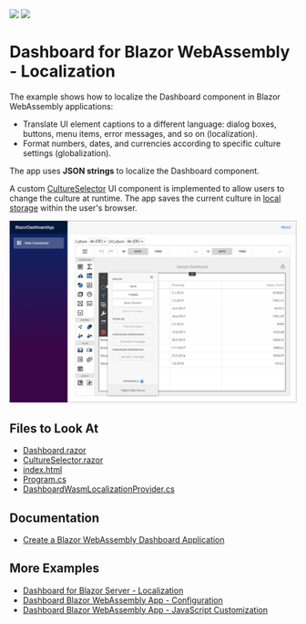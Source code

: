 <!-- default badges list -->
![](https://img.shields.io/endpoint?url=https://codecentral.devexpress.com/api/v1/VersionRange/419774191/21.2.2%2B)
[![](https://img.shields.io/badge/📖_How_to_use_DevExpress_Examples-e9f6fc?style=flat-square)](https://docs.devexpress.com/GeneralInformation/403183)
<!-- default badges end -->
# Dashboard for Blazor WebAssembly - Localization

The example shows how to localize the Dashboard component in Blazor WebAssembly applications:

- Translate UI element captions to a different language: dialog boxes, buttons, menu items, error messages, and so on (localization).
- Format numbers, dates, and currencies according to specific culture settings (globalization).

The app uses **JSON strings** to localize the Dashboard component. 

A custom [CultureSelector](./CS/BlazorDashboardApp/Client/Components/CultureSelector.razor) UI component is implemented to allow users to change the culture at runtime. The app saves the current culture in [local storage](https://www.w3schools.com/html/html5_webstorage.asp) within the user's browser.

![blazor-localized-dashboard](img/blazor-localized-dashboard.png)

<!-- default file list -->
## Files to Look At

* [Dashboard.razor](./CS/BlazorDashboardApp/Client/Pages/Dashboard.razor)
* [CultureSelector.razor](./CS/BlazorDashboardApp/Client/Components/CultureSelector.razor)
* [index.html](./CS/BlazorDashboardApp/Client/wwwroot/index.html#L18-L27)
* [Program.cs](./CS/BlazorDashboardApp/Client/Program.cs)
* [DashboardWasmLocalizationProvider.cs](./CS/BlazorDashboardApp/Client/DashboardWasmLocalizationProvider.cs)
<!-- default file list end -->

## Documentation

- [Create a Blazor WebAssembly Dashboard Application](https://docs.devexpress.com/Dashboard/401892?v=21.1)

## More Examples

- [Dashboard for Blazor Server - Localization](https://github.com/DevExpress-Examples/dashboard-blazor-server-localization)
- [Dashboard Blazor WebAssembly App - Configuration](https://github.com/DevExpress-Examples/dashboard-blazor-webassembly-configuration)
- [Dashboard Blazor WebAssembly App - JavaScript Customization](https://github.com/DevExpress-Examples/dashboard-blazor-webassembly-js-customization)
